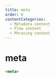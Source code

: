 ```yaml
---
title: meta
order: 6
contentCategories:
  - Metadata content
  - Flow content
  - Phrasing content
---
```

# meta

```html
<meta>
```
